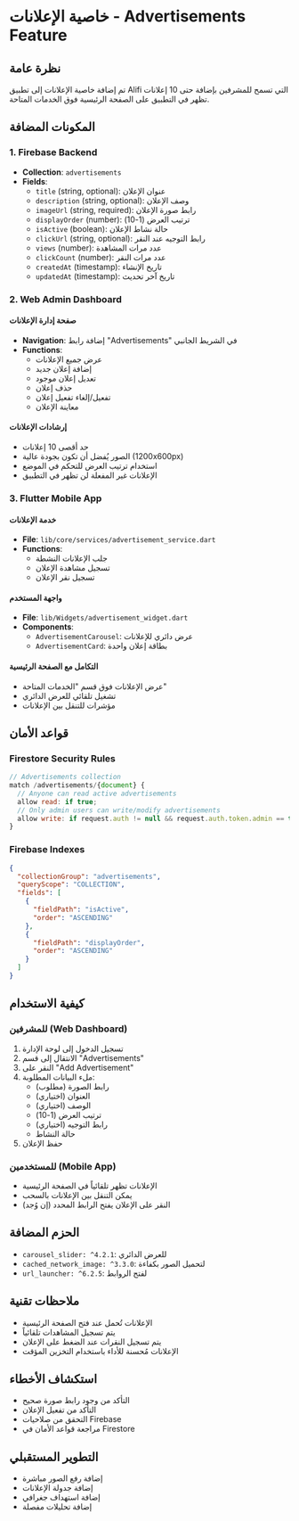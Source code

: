 # خاصية الإعلانات - Advertisements Feature

## نظرة عامة
تم إضافة خاصية الإعلانات إلى تطبيق Alifi التي تسمح للمشرفين بإضافة حتى 10 إعلانات تظهر في التطبيق على الصفحة الرئيسية فوق الخدمات المتاحة.

## المكونات المضافة

### 1. Firebase Backend
- **Collection**: `advertisements`
- **Fields**:
  - `title` (string, optional): عنوان الإعلان
  - `description` (string, optional): وصف الإعلان
  - `imageUrl` (string, required): رابط صورة الإعلان
  - `displayOrder` (number): ترتيب العرض (1-10)
  - `isActive` (boolean): حالة نشاط الإعلان
  - `clickUrl` (string, optional): رابط التوجيه عند النقر
  - `views` (number): عدد مرات المشاهدة
  - `clickCount` (number): عدد مرات النقر
  - `createdAt` (timestamp): تاريخ الإنشاء
  - `updatedAt` (timestamp): تاريخ آخر تحديث

### 2. Web Admin Dashboard
#### صفحة إدارة الإعلانات
- **Navigation**: إضافة رابط "Advertisements" في الشريط الجانبي
- **Functions**:
  - عرض جميع الإعلانات
  - إضافة إعلان جديد
  - تعديل إعلان موجود
  - حذف إعلان
  - تفعيل/إلغاء تفعيل إعلان
  - معاينة الإعلان

#### إرشادات الإعلانات
- حد أقصى 10 إعلانات
- الصور يُفضل أن تكون بجودة عالية (1200x600px)
- استخدام ترتيب العرض للتحكم في الموضع
- الإعلانات غير المفعلة لن تظهر في التطبيق

### 3. Flutter Mobile App
#### خدمة الإعلانات
- **File**: `lib/core/services/advertisement_service.dart`
- **Functions**:
  - جلب الإعلانات النشطة
  - تسجيل مشاهدة الإعلان
  - تسجيل نقر الإعلان

#### واجهة المستخدم
- **File**: `lib/Widgets/advertisement_widget.dart`
- **Components**:
  - `AdvertisementCarousel`: عرض دائري للإعلانات
  - `AdvertisementCard`: بطاقة إعلان واحدة

#### التكامل مع الصفحة الرئيسية
- عرض الإعلانات فوق قسم "الخدمات المتاحة"
- تشغيل تلقائي للعرض الدائري
- مؤشرات للتنقل بين الإعلانات

## قواعد الأمان

### Firestore Security Rules
```javascript
// Advertisements collection
match /advertisements/{document} {
  // Anyone can read active advertisements
  allow read: if true;
  // Only admin users can write/modify advertisements
  allow write: if request.auth != null && request.auth.token.admin == true;
}
```

### Firebase Indexes
```json
{
  "collectionGroup": "advertisements",
  "queryScope": "COLLECTION",
  "fields": [
    {
      "fieldPath": "isActive",
      "order": "ASCENDING"
    },
    {
      "fieldPath": "displayOrder",
      "order": "ASCENDING"
    }
  ]
}
```

## كيفية الاستخدام

### للمشرفين (Web Dashboard)
1. تسجيل الدخول إلى لوحة الإدارة
2. الانتقال إلى قسم "Advertisements"
3. النقر على "Add Advertisement"
4. ملء البيانات المطلوبة:
   - رابط الصورة (مطلوب)
   - العنوان (اختياري)
   - الوصف (اختياري)
   - ترتيب العرض (1-10)
   - رابط التوجيه (اختياري)
   - حالة النشاط
5. حفظ الإعلان

### للمستخدمين (Mobile App)
- الإعلانات تظهر تلقائياً في الصفحة الرئيسية
- يمكن التنقل بين الإعلانات بالسحب
- النقر على الإعلان يفتح الرابط المحدد (إن وُجد)

## الحزم المضافة
- `carousel_slider: ^4.2.1`: للعرض الدائري
- `cached_network_image: ^3.3.0`: لتحميل الصور بكفاءة
- `url_launcher: ^6.2.5`: لفتح الروابط

## ملاحظات تقنية
- الإعلانات تُحمل عند فتح الصفحة الرئيسية
- يتم تسجيل المشاهدات تلقائياً
- يتم تسجيل النقرات عند الضغط على الإعلان
- الإعلانات مُحسنة للأداء باستخدام التخزين المؤقت

## استكشاف الأخطاء
- التأكد من وجود رابط صورة صحيح
- التأكد من تفعيل الإعلان
- التحقق من صلاحيات Firebase
- مراجعة قواعد الأمان في Firestore

## التطوير المستقبلي
- إضافة رفع الصور مباشرة
- إضافة جدولة الإعلانات
- إضافة استهداف جغرافي
- إضافة تحليلات مفصلة
